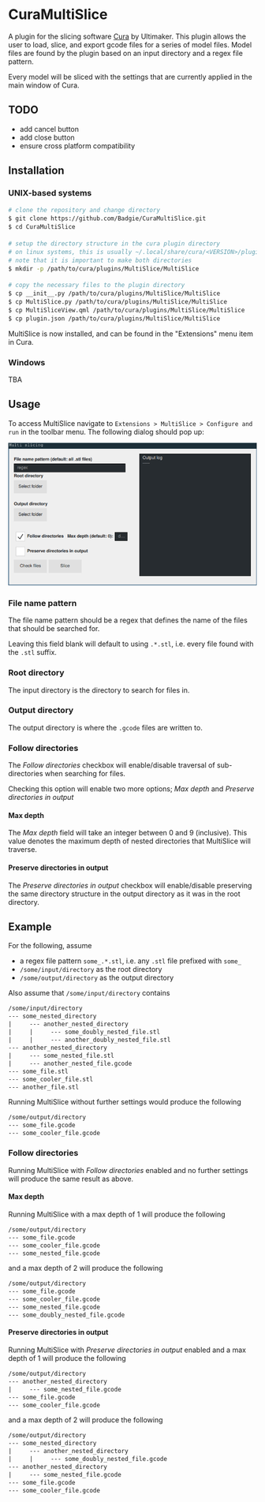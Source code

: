 # CuraMultiSlice

A plugin for the slicing software [Cura](https://ultimaker.com/software/ultimaker-cura) by Ultimaker.
This plugin allows the user to load, slice, and export gcode files for a series of model files. 
Model files are found by the plugin based on an input directory and a regex file pattern. 

Every model will be sliced with the settings that are currently applied in the main window of Cura.

## TODO
- add cancel button
- add close button
- ensure cross platform compatibility

## Installation

### UNIX-based systems

```bash
# clone the repository and change directory
$ git clone https://github.com/Badgie/CuraMultiSlice.git
$ cd CuraMultiSlice

# setup the directory structure in the cura plugin directory
# on linux systems, this is usually ~/.local/share/cura/<VERSION>/plugins
# note that it is important to make both directories
$ mkdir -p /path/to/cura/plugins/MultiSlice/MultiSlice

# copy the necessary files to the plugin directory
$ cp __init__.py /path/to/cura/plugins/MultiSlice/MultiSlice
$ cp MultiSlice.py /path/to/cura/plugins/MultiSlice/MultiSlice
$ cp MultiSliceView.qml /path/to/cura/plugins/MultiSlice/MultiSlice
$ cp plugin.json /path/to/cura/plugins/MultiSlice/MultiSlice
```

MultiSlice is now installed, and can be found in the "Extensions" menu item in Cura.

### Windows
TBA


## Usage
To access MultiSlice navigate to `Extensions > MultiSlice > Configure and run` in the toolbar menu. The following dialog should pop up:

![window](img/window.png)

### File name pattern
The file name pattern should be a regex that defines the name of the files that should be searched for.

Leaving this field blank will default to using `.*.stl`, i.e. every file found with the `.stl` suffix.

### Root directory
The input directory is the directory to search for files in.

### Output directory
The output directory is where the `.gcode` files are written to.

### Follow directories
The *Follow directories* checkbox will enable/disable traversal of sub-directories when searching for files.

Checking this option will enable two more options; *Max depth* and *Preserve directories in output*

#### Max depth
The *Max depth* field will take an integer between 0 and 9 (inclusive). This value denotes the maximum depth of nested directories that MultiSlice will traverse.

#### Preserve directories in output
The *Preserve directories in output* checkbox will enable/disable preserving the same directory structure in the output directory as it was in the root directory.

## Example

For the following, assume
- a regex file pattern `some_.*.stl`, i.e. any `.stl` file prefixed with `some_`
- `/some/input/directory` as the root directory
- `/some/output/directory` as the output directory

Also assume that `/some/input/directory` contains
```
/some/input/directory
--- some_nested_directory
|     --- another_nested_directory
|     |     --- some_doubly_nested_file.stl
|     |     --- another_doubly_nested_file.stl
--- another_nested_directory
|     --- some_nested_file.stl
|     --- another_nested_file.gcode
--- some_file.stl
--- some_cooler_file.stl
--- another_file.stl
```

Running MultiSlice without further settings would produce the following
```
/some/output/directory
--- some_file.gcode
--- some_cooler_file.gcode
```

### Follow directories
Running MultiSlice with *Follow directories* enabled and no further settings will produce the same result as above.

#### Max depth
Running MultiSlice with a max depth of 1 will produce the following
```
/some/output/directory
--- some_file.gcode
--- some_cooler_file.gcode
--- some_nested_file.gcode
```
and a max depth of 2 will produce the following
```
/some/output/directory
--- some_file.gcode
--- some_cooler_file.gcode
--- some_nested_file.gcode
--- some_doubly_nested_file.gcode
```

#### Preserve directories in output
Running MultiSlice with *Preserve directories in output* enabled and a max depth of 1 will produce the following
```
/some/output/directory
--- another_nested_directory
|     --- some_nested_file.gcode
--- some_file.gcode
--- some_cooler_file.gcode
```
and a max depth of 2 will produce the following
```
/some/output/directory
--- some_nested_directory
|     --- another_nested_directory
|     |     --- some_doubly_nested_file.gcode
--- another_nested_directory
|     --- some_nested_file.gcode
--- some_file.gcode
--- some_cooler_file.gcode
```